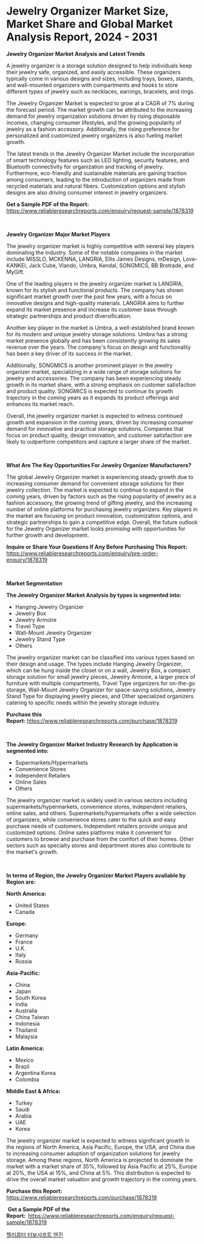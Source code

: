 <p><h1>Jewelry Organizer Market Size, Market Share and Global Market Analysis Report, 2024 - 2031</h1></p><p><strong>Jewelry Organizer Market Analysis and Latest Trends</strong></p>
<p><p>A jewelry organizer is a storage solution designed to help individuals keep their jewelry safe, organized, and easily accessible. These organizers typically come in various designs and sizes, including trays, boxes, stands, and wall-mounted organizers with compartments and hooks to store different types of jewelry such as necklaces, earrings, bracelets, and rings.</p><p>The Jewelry Organizer Market is expected to grow at a CAGR of 7% during the forecast period. The market growth can be attributed to the increasing demand for jewelry organization solutions driven by rising disposable incomes, changing consumer lifestyles, and the growing popularity of jewelry as a fashion accessory. Additionally, the rising preference for personalized and customized jewelry organizers is also fueling market growth.</p><p>The latest trends in the Jewelry Organizer Market include the incorporation of smart technology features such as LED lighting, security features, and Bluetooth connectivity for organization and tracking of jewelry. Furthermore, eco-friendly and sustainable materials are gaining traction among consumers, leading to the introduction of organizers made from recycled materials and natural fibers. Customization options and stylish designs are also driving consumer interest in jewelry organizers.</p></p>
<p><strong>Get a Sample PDF of the Report:&nbsp;</strong> <a href="https://www.reliableresearchreports.com/enquiry/request-sample/1878319">https://www.reliableresearchreports.com/enquiry/request-sample/1878319</a></p>
<p>&nbsp;</p>
<p><strong>Jewelry Organizer Major Market Players</strong></p>
<p><p>The jewelry organizer market is highly competitive with several key players dominating the industry. Some of the notable companies in the market include MISSLO, MCKENNA, LANGRIA, Ellis James Designs, mDesign, Love-KANKEI, Jack Cube, Vlando, Umbra, Kendal, SONGMICS, BB Brotrade, and MyGift.</p><p>One of the leading players in the jewelry organizer market is LANGRIA, known for its stylish and functional products. The company has shown significant market growth over the past few years, with a focus on innovative designs and high-quality materials. LANGRIA aims to further expand its market presence and increase its customer base through strategic partnerships and product diversification.</p><p>Another key player in the market is Umbra, a well-established brand known for its modern and unique jewelry storage solutions. Umbra has a strong market presence globally and has been consistently growing its sales revenue over the years. The company's focus on design and functionality has been a key driver of its success in the market.</p><p>Additionally, SONGMICS is another prominent player in the jewelry organizer market, specializing in a wide range of storage solutions for jewelry and accessories. The company has been experiencing steady growth in its market share, with a strong emphasis on customer satisfaction and product quality. SONGMICS is expected to continue its growth trajectory in the coming years as it expands its product offerings and enhances its market reach.</p><p>Overall, the jewelry organizer market is expected to witness continued growth and expansion in the coming years, driven by increasing consumer demand for innovative and practical storage solutions. Companies that focus on product quality, design innovation, and customer satisfaction are likely to outperform competitors and capture a larger share of the market.</p></p>
<p>&nbsp;</p>
<p><strong>What Are The Key Opportunities For Jewelry Organizer Manufacturers?</strong></p>
<p><p>The global Jewelry Organizer market is experiencing steady growth due to increasing consumer demand for convenient storage solutions for their jewelry collection. The market is expected to continue to expand in the coming years, driven by factors such as the rising popularity of jewelry as a fashion accessory, the growing trend of gifting jewelry, and the increasing number of online platforms for purchasing jewelry organizers. Key players in the market are focusing on product innovation, customization options, and strategic partnerships to gain a competitive edge. Overall, the future outlook for the Jewelry Organizer market looks promising with opportunities for further growth and development.</p></p>
<p><strong>Inquire or Share Your Questions If Any Before Purchasing This Report:</strong> <a href="https://www.reliableresearchreports.com/enquiry/pre-order-enquiry/1878319">https://www.reliableresearchreports.com/enquiry/pre-order-enquiry/1878319</a></p>
<p>&nbsp;</p>
<p><strong>Market Segmentation</strong></p>
<p><strong>The Jewelry Organizer Market Analysis by types is segmented into:</strong></p>
<p><ul><li>Hanging Jewelry Organizer</li><li>Jewelry Box</li><li>Jewelry Armoire</li><li>Travel Type</li><li>Wall-Mount Jewelry Organizer</li><li>Jewelry Stand Type</li><li>Others</li></ul></p>
<p><p>The jewelry organizer market can be classified into various types based on their design and usage. The types include Hanging Jewelry Organizer, which can be hung inside the closet or on a wall, Jewelry Box, a compact storage solution for small jewelry pieces, Jewelry Armoire, a larger piece of furniture with multiple compartments, Travel Type organizers for on-the-go storage, Wall-Mount Jewelry Organizer for space-saving solutions, Jewelry Stand Type for displaying jewelry pieces, and Other specialized organizers catering to specific needs within the jewelry storage industry.</p></p>
<p><strong>Purchase this Report:&nbsp;</strong><a href="https://www.reliableresearchreports.com/purchase/1878319">https://www.reliableresearchreports.com/purchase/1878319</a></p>
<p>&nbsp;</p>
<p><strong>The Jewelry Organizer Market Industry Research by Application is segmented into:</strong></p>
<p><ul><li>Supermarkets/Hypermarkets</li><li>Convenience Stores</li><li>Independent Retailers</li><li>Online Sales</li><li>Others</li></ul></p>
<p><p>The jewelry organizer market is widely used in various sectors including supermarkets/hypermarkets, convenience stores, independent retailers, online sales, and others. Supermarkets/hypermarkets offer a wide selection of organizers, while convenience stores cater to the quick and easy purchase needs of customers. Independent retailers provide unique and customized options. Online sales platforms make it convenient for customers to browse and purchase from the comfort of their homes. Other sectors such as specialty stores and department stores also contribute to the market's growth.</p></p>
<p>&nbsp;</p>
<p><strong>In terms of Region, the Jewelry Organizer Market Players available by Region are:</strong></p>
<p>
    <p> <strong> North America: </strong>
        <ul>
            <li>United States</li>
            <li>Canada</li>
        </ul>
        </p> 
    <p> <strong> Europe: </strong>
        <ul>
            <li>Germany</li>
            <li>France</li>
            <li>U.K.</li>
            <li>Italy</li>
            <li>Russia</li>
        </ul>
        </p> 
    <p> <strong> Asia-Pacific: </strong>
        <ul>
            <li>China</li>
            <li>Japan</li>
            <li>South Korea</li>
            <li>India</li>
            <li>Australia</li>
            <li>China Taiwan</li>
            <li>Indonesia</li>
            <li>Thailand</li>
            <li>Malaysia</li>
        </ul>
        </p> 
    <p> <strong> Latin America: </strong>
        <ul>
            <li>Mexico</li>
            <li>Brazil</li>
            <li>Argentina Korea</li>
            <li>Colombia</li>
        </ul>
        </p> 
    <p> <strong> Middle East & Africa: </strong>
        <ul>
            <li>Turkey</li>
            <li>Saudi</li>
            <li>Arabia</li>
            <li>UAE</li>
            <li>Korea</li>
        </ul>
    </p>
    </p>
<p><p>The jewelry organizer market is expected to witness significant growth in the regions of North America, Asia Pacific, Europe, the USA, and China due to increasing consumer adoption of organization solutions for jewelry storage. Among these regions, North America is projected to dominate the market with a market share of 35%, followed by Asia Pacific at 25%, Europe at 20%, the USA at 15%, and China at 5%. This distribution is expected to drive the overall market valuation and growth trajectory in the coming years.</p></p>
<p><strong>Purchase this Report: </strong><a href="https://www.reliableresearchreports.com/purchase/1878319">https://www.reliableresearchreports.com/purchase/1878319</a></p>
<p>&nbsp;<strong>Get a Sample PDF of the Report:&nbsp;&nbsp;</strong><a href="https://www.reliableresearchreports.com/enquiry/request-sample/1878319">https://www.reliableresearchreports.com/enquiry/request-sample/1878319</a></p>
<p><strong></strong></p>
<p><p><a href="https://medium.com/@munchkin678568/%ED%97%AC%EB%A6%AC%EC%BD%A5%ED%84%B0-%ED%84%B0%EB%B3%B4%EC%83%A4%ED%94%84%ED%8A%B8-%EC%97%94%EC%A7%84-%EC%8B%9C%EC%9E%A5-%EA%B2%BD%EC%9F%81-%EB%B6%84%EC%84%9D-%EC%8B%9C%EC%9E%A5-%EB%8F%99%ED%96%A5-%EB%B0%8F-2031%EB%85%84%EA%B9%8C%EC%A7%80%EC%9D%98-%EC%98%88%EC%B8%A1-6442c3dc9c91">헬리콥터 터보샤프트 엔진</a></p></p>